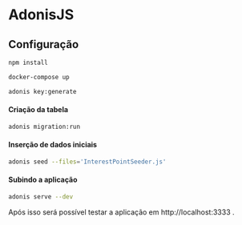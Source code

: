 # AdonisJS #

## Configuração

```bash
npm install

docker-compose up

adonis key:generate
```

#### Criação da tabela

```bash
adonis migration:run
```

#### Inserção de dados iniciais

```bash
adonis seed --files='InterestPointSeeder.js'
```

#### Subindo a aplicação

```bash
adonis serve --dev
```

Após isso será possível testar a aplicação em http://localhost:3333 .